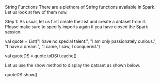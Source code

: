 

String Functions
There are a plethora of String functions available in Spark. Let us look at few of them now.

Step 1: As usual, let us first create the List and create a dataset from it. Please make sure to specify imports again if you have closed the Spark session.

val quote = List("I have no special talent.",
  "I am only passionately curious.",
  "I have a dream.",
  "I came, I saw, I conquered.")

val quoteDS = quote.toDS().cache()

Let us use the show method to display the dataset as shown below.


quoteDS.show()

